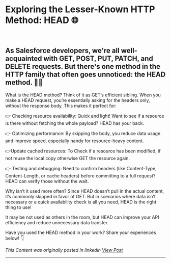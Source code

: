 # Exploring the Lesser-Known HTTP Method: HEAD 🌐

&nbsp;  

## As Salesforce developers, we're all well-acquainted with GET, POST, PUT, PATCH, and DELETE requests. But there's one method in the HTTP family that often goes unnoticed: the HEAD method. 🕵️‍♂️

What is the HEAD method?
Think of it as GET’s efficient sibling. When you make a HEAD request, you’re essentially asking for the headers only, without the response body. This makes it perfect for:

👉 Checking resource availability: Quick and light! Want to see if a resource is there without fetching the whole payload? HEAD has your back.

👉 Optimizing performance: By skipping the body, you reduce data usage and improve speed, especially handy for resource-heavy content.

👉Update cached resources: To Check if a resource has been modified, if not reuse the local copy otherwise GET the resource again.

👉 Testing and debugging: Need to confirm headers (like Content-Type, Content-Length, or cache headers) before committing to a full request? HEAD can verify those without the wait.

Why isn’t it used more often?
Since HEAD doesn’t pull in the actual content, it’s commonly skipped in favor of GET. But in scenarios where data isn’t necessary or a quick availability check is all you need, HEAD is the right thing to use!

It may be not used as others in the room, but HEAD can improve your API efficiency and reduce unnecessary data transfer.

Have you used the HEAD method in your work? Share your experiences below! 👇

*This Content was originally posted in linkedin [View Post](https://www.linkedin.com/posts/vivekvismayam_%F0%9D%90%8D%F0%9D%90%9E%F0%9D%90%B0-%F0%9D%90%82%F0%9D%90%A8%F0%9D%90%A6%F0%9D%90%A6%F0%9D%90%9A%F0%9D%90%A7%F0%9D%90%9D-%F0%9D%90%A2%F0%9D%90%A7-%F0%9D%90%AC%F0%9D%90%9F-%F0%9D%90%9C%F0%9D%90%A5%F0%9D%90%A2-activity-7259929705787609088-c2Kt?utm_source=social_share_send&utm_medium=member_desktop_web&rcm=ACoAAA_bVqsB5ZA6FQt9Rk3q8WfamtkMsTNLxRo)*

***

